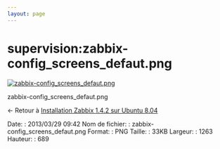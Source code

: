 ```yaml
---
layout: page
---
```


supervision:zabbix-config\_screens\_defaut.png
==============================================

[![zabbix-config\_screens\_defaut.png](..//assets/media/supervision/zabbix-config_screens_defaut.png@cache=&w=900&h=490 "zabbix-config_screens_defaut.png")](..//assets/media/supervision/zabbix-config_screens_defaut.png@cache= "Afficher le fichier original")

zabbix-config\_screens\_defaut.png

← Retour à [Installation Zabbix 1.4.2 sur Ubuntu
8.04](../../zabbix/zabbix-ubuntu-install-old.html "zabbix:zabbix-ubuntu-install-old")

Date:
:   2013/03/29 09:42
Nom de fichier:
:   zabbix-config\_screens\_defaut.png
Format:
:   PNG
Taille:
:   33KB
Largeur:
:   1263
Hauteur:
:   689

